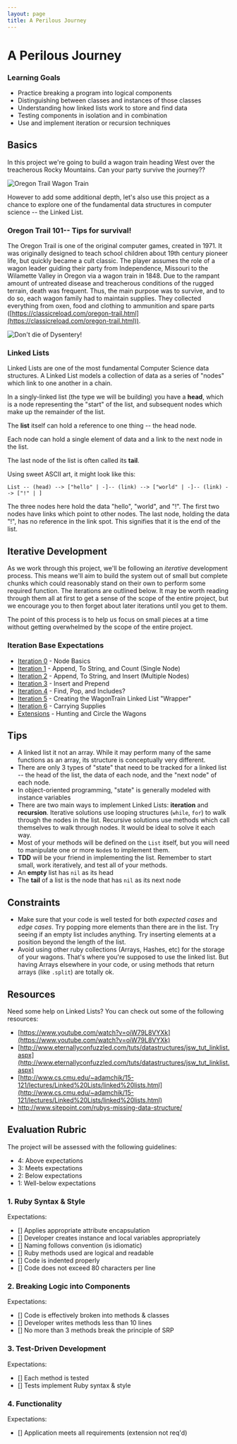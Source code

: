 ```yaml
---
layout: page
title: A Perilous Journey
---
```


# A Perilous Journey

### Learning Goals

* Practice breaking a program into logical components
* Distinguishing between classes and instances of those classes
* Understanding how linked lists work to store and find data
* Testing components in isolation and in combination
* Use and implement iteration or recursion techniques

## Basics

In this project we're going to build a wagon train heading West over the treacherous Rocky Mountains. Can your party survive the journey??

![Oregon Trail Wagon Train](https://gamefaqs.akamaized.net/screens/b/4/9/gfs_35158_2_1.jpg#center)

However to add some additional depth, let's also use this project as a chance to explore one of the fundamental data structures in computer science -- the Linked List.

### Oregon Trail 101-- Tips for survival!

The Oregon Trail is one of the original computer games, created in 1971. It was originally designed to teach school children about 19th century pioneer life, but quickly became a cult classic. The player assumes the role of a wagon leader guiding their party from Independence, Missouri to the Wilamette Valley in Oregon via a wagon train in 1848. Due to the rampant amount of untreated disease and treacherous conditions of the rugged terrain, death was frequent. Thus, the main purpose was to survive, and to do so, each wagon family had to maintain supplies. They collected everything from oxen, food and clothing to ammunition and spare parts ([https://classicreload.com/oregon-trail.html](https://classicreload.com/oregon-trail.html)).

![Don't die of Dysentery!](http://i.onionstatic.com/avclub/5907/21/16x9/960.jpg)

### Linked Lists

Linked Lists are one of the most fundamental Computer Science data structures. A Linked List models a collection of data as a series of "nodes" which link to one another in a chain.

In a singly-linked list (the type we will be building) you have a __head__, which is a node representing the "start" of the list, and subsequent nodes which make up the remainder of the list.

The __list__ itself can hold a reference to one thing -- the head node.

Each node can hold a single element of data and a link to the next node in the list.

The last node of the list is often called its __tail__.

Using sweet ASCII art, it might look like this:

```
List -- (head) --> ["hello" | -]-- (link) --> ["world" | -]-- (link) --> ["!" | ]
```
The three nodes here hold the data "hello", "world", and "!". The first two nodes have links which point to other nodes. The last node, holding the data "!", has no reference in the link spot. This signifies that it is the end of the list.

## Iterative Development

As we work through this project, we'll be following an _iterative_ development process. This means we'll aim to build the system out of small but complete chunks which could reasonably stand on their own to perform some required function. The iterations are outlined below. It may be worth reading through them all at first to get a sense of the scope of the entire project, but we encourage you to then forget about later iterations until you get to them.

The point of this process is to help us focus on small pieces at a time without getting overwhelmed by the scope of the entire project.

### Iteration Base Expectations

* [Iteration 0](perilous_journey_iterations/iteration_0.md) - Node Basics
* [Iteration 1](perilous_journey_iterations/iteration_1.md) - Append, To String, and Count (Single Node)
* [Iteration 2](perilous_journey_iterations/iteration_2.md) - Append, To String, and Insert (Multiple Nodes)
* [Iteration 3](perilous_journey_iterations/iteration_3.md) - Insert and Prepend
* [Iteration 4](perilous_journey_iterations/iteration_4.md) - Find, Pop, and Includes?
* [Iteration 5](perilous_journey_iterations/iteration_5.md) - Creating the WagonTrain Linked List "Wrapper"
* [Iteration 6](perilous_journey_iterations/iteration_6.md) - Carrying Supplies
* [Extensions](perilous_journey_iterations/extensions.md) - Hunting and Circle the Wagons

## Tips

* A linked list it not an array. While it may perform many of the same functions as an array, its structure is conceptually very different.
* There are only 3 types of "state" that need to be tracked for a linked list -- the head of the list, the data of each node, and the "next node" of each node.
* In object-oriented programming, "state" is generally modeled with instance variables
* There are two main ways to implement Linked Lists: __iteration__ and __recursion__. Iterative solutions use looping structures (`while`, `for`) to walk through the nodes in the list. Recursive solutions use methods which call themselves to walk through nodes. It would be ideal to solve it each way.
* Most of your methods will be defined on the `List` itself, but you will need to manipulate one or more `Node`s to implement them.
* __TDD__ will be your friend in implementing the list. Remember to start small, work iteratively, and test all of your methods.
* An __empty__ list has `nil` as its head
* The __tail__ of a list is the node that has `nil` as its next node

## Constraints

* Make sure that your code is well tested for both *expected cases* and *edge cases*. Try popping more elements than there are in the list. Try seeing if an empty list includes anything. Try inserting elements at a position beyond the length of the list.
* Avoid using other ruby collections (Arrays, Hashes, etc) for the storage of your wagons. That's where you're supposed to use the linked list. But having Arrays elsewhere in your code, or using methods that return arrays (like `.split`) are totally ok.

## Resources

Need some help on Linked Lists? You can check out some of the following resources:

* [https://www.youtube.com/watch?v=oiW79L8VYXk](https://www.youtube.com/watch?v=oiW79L8VYXk)
* [http://www.eternallyconfuzzled.com/tuts/datastructures/jsw_tut_linklist.aspx](http://www.eternallyconfuzzled.com/tuts/datastructures/jsw_tut_linklist.aspx)
* [http://www.cs.cmu.edu/~adamchik/15-121/lectures/Linked%20Lists/linked%20lists.html](http://www.cs.cmu.edu/~adamchik/15-121/lectures/Linked%20Lists/linked%20lists.html)
* [http://www.sitepoint.com/rubys-missing-data-structure/
](http://www.sitepoint.com/rubys-missing-data-structure/
)

## Evaluation Rubric

The project will be assessed with the following guidelines:

* 4: Above expectations
* 3: Meets expectations
* 2: Below expectations
* 1: Well-below expectations

### 1. Ruby Syntax & Style

Expectations: 

- [] Applies appropriate attribute encapsulation  
- [] Developer creates instance and local variables appropriately
- [] Naming follows convention (is idiomatic)
- [] Ruby methods used are logical and readable
- [] Code is indented properly
- [] Code does not exceed 80 characters per line  

### 2. Breaking Logic into Components

Expectations: 

- [] Code is effectively broken into methods & classes 
- [] Developer writes methods less than 10 lines 
- [] No more than 3 methods break the principle of SRP 


### 3. Test-Driven Development

Expectations: 

- [] Each method is tested  
- [] Tests implement Ruby syntax & style   


### 4. Functionality

Expectations: 

- [] Application meets all requirements (extension not req'd)

